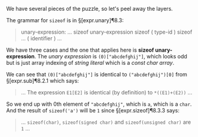 We have several pieces of the puzzle, so let's peel away the layers.

The grammar for `sizeof` is in §[expr.unary]¶8.3:

> unary-expression:
> ...
> sizeof unary-expression
> sizeof ( type-id )
> sizeof ... ( identifier )
> ...

We have three cases and the one that applies here is **sizeof unary-expression**. The *unary expression* is `(0)["abcdefghij"]`, which looks odd but is just array indexing of *string literal* which is a *const char array*. 

We can see that `(0)["abcdefghij"]` is identical to `("abcdefghij")[0]` from §[expr.sub]¶8.2.1 which says:

> ... The expression `E1[E2]` is identical (by definition) to `*((E1)+(E2))` ...

So we end up with 0th element of `"abcdefghij"`, which is `a`, which is a `char`. And the result of `sizeof('a')` will be `1` since §[expr.sizeof]¶8.3.3 says:

> ... `sizeof(char)`, `sizeof(signed char)` and `sizeof(unsigned char)` are `1` ...
